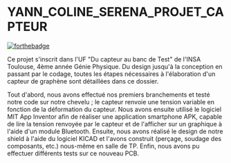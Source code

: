 # YANN_COLINE_SERENA_PROJET_CAPTEUR

[![forthebadge](https://forthebadge.com/images/badges/made-with-crayons.svg)](https://forthebadge.com)

Ce projet s'inscrit dans l'UF "Du capteur au banc de Test" de l'INSA Toulouse, 4ème année Génie Physique. 
Du design jusqu'à la conception en passant par le codage, toutes les étapes nécessaires à l'élaboration d'un capteur de graphène sont détaillées dans ce dossier.

Tout d'abord, nous avons effectué nos premiers branchements et testé notre code sur notre chevelu ; le capteur renvoie une tension variable en fonction de la déformation du capteur. Nous avons ensuite utilisé le logiciel MIT App Inventor afin de réaliser une application smartphone APK, capable de lire la tension renvoyée par le capteur et de l'afficher sur un graphique à l'aide d'un module Bluetooth.
Ensuite, nous avons réalisé le design de notre shield à l'aide du logiciel KICAD et l'avons construit (perçage, soudage des composants, etc.) nous-même en salle de TP.
Enfin, nous avons pu effectuer différents tests sur ce nouveau PCB.

